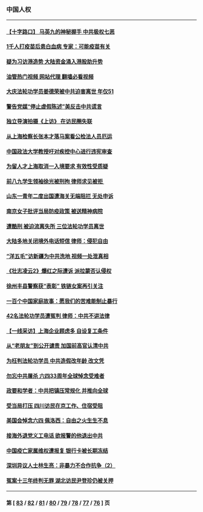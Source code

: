 ### 中国人权
---
#### [【十字路口】 马英九的神秘握手 中共极权七恶](../../pages/ncid278/n13756688.md?06110445) 
#### [1千人打疫苗后患白血病 专家：可能疫苗有关](../../pages/ncid278/n13755932.md?06110445) 
#### [疑为习访港造势 大陆资金涌入港股助升势](../../pages/ncid278/n13756127.md?06110445) 
#### [油管热门视频 网站代理 翻墙必看视频](http://209.222.30.114:81/youtube.html?06110445)
#### [大庆法轮功学员姜德荣被中共迫害离世 年仅51](../../pages/ncid278/n13755805.md?06110445) 
#### [警告党媒“停止虚假陈述”美反击中共谎言](../../pages/ncid278/n13755809.md?06110445) 
#### [独立导演拍摄《上访》 在访民圈失联](../../pages/ncid278/n13755221.md?06110445) 
#### [从上海检察长张本才落马案看公检法人员厄运](../../pages/ncid278/n13755011.md?06110445) 
#### [中国政法大学教授吁对疾控中心进行违宪审查](../../pages/ncid278/n13755348.md?06110445) 
#### [为留人才上海取消一入境要求 有效性受质疑](../../pages/ncid278/n13755114.md?06110445) 
#### [前八九学生领袖徐光被刑拘 律师求见被拒 ](../../pages/ncid278/n13755014.md?06110445) 
#### [山东一青年二度出国遭海关无端阻拦 无处申诉](../../pages/ncid278/n13754813.md?06110445) 
#### [南京女子批评当局防疫政策 被送精神病院](../../pages/ncid278/n13754790.md?06110445) 
#### [遭酷刑 被迫流离失所 三位法轮功学员离世](../../pages/ncid278/n13754229.md?06110445) 
#### [大陆多地关闭境外电话短信 律师：侵犯自由](../../pages/ncid278/n13754338.md?06110445) 
#### [“洋五毛”访新疆为中共洗地 视频一处泄真相](../../pages/ncid278/n13754220.md?06110445) 
#### [《壮志凌云2》爆红之际遭诉 派拉蒙否认侵权](../../pages/ncid278/n13754137.md?06110445) 
#### [徐州丰县警察获“表彰” 铁链女案再引关注](../../pages/ncid278/n13753946.md?06110445) 
#### [一百个中国家庭故事：愿我们的苦难能制止暴行](../../pages/ncid278/n13753117.md?06110445) 
#### [42名法轮功学员遭冤判 律师：中共不讲法律](../../pages/ncid278/n13753469.md?06110445) 
#### [【一线采访】上海企业顾虑多 自设复工条件](../../pages/ncid278/n13753011.md?06110445) 
#### [从“老朋友”到公开谴责 加国前高官认清中共](../../pages/ncid278/n13753035.md?06110445) 
#### [为枉判法轮功学员 中共造假改年龄 改文凭](../../pages/ncid278/n13752835.md?06110445) 
#### [勿忘中共屠杀 六四33周年全球悼念受难者](../../pages/ncid278/n13752461.md?06110445) 
#### [政要和学者：中共把镇压常规化 并推向全球](../../pages/ncid278/n13752426.md?06110445) 
#### [受当局打压 四川访民在京工作、住宿受阻](../../pages/ncid278/n13752175.md?06110445) 
#### [美国会悼念六四 佩洛西：自由之火生生不息](../../pages/ncid278/n13752143.md?06110445) 
#### [接海外退党义工电话 欲报警的他退出中共](../../pages/ncid278/n13750442.md?06110445) 
#### [中国疫亡家属维权遭报复 银行卡被长期冻结](../../pages/ncid278/n13751725.md?06110445) 
#### [深圳异议人士林生亮：非暴力不合作抗争（2）](../../pages/ncid278/n13750498.md?06110445) 
#### [冤案十三年终判无罪 湖北访民尹登珍仍被关押](../../pages/ncid278/n13751517.md?06110445) 

---
#### 第 [ [83](./83.md?06110445) / [82](./82.md?06110445) / [81](./81.md?06110445) / [80](./80.md?06110445) / [79](./79.md?06110445) / [78](./78.md?06110445) / [77](./77.md?06110445) / [76](./76.md?06110445) ] 页

